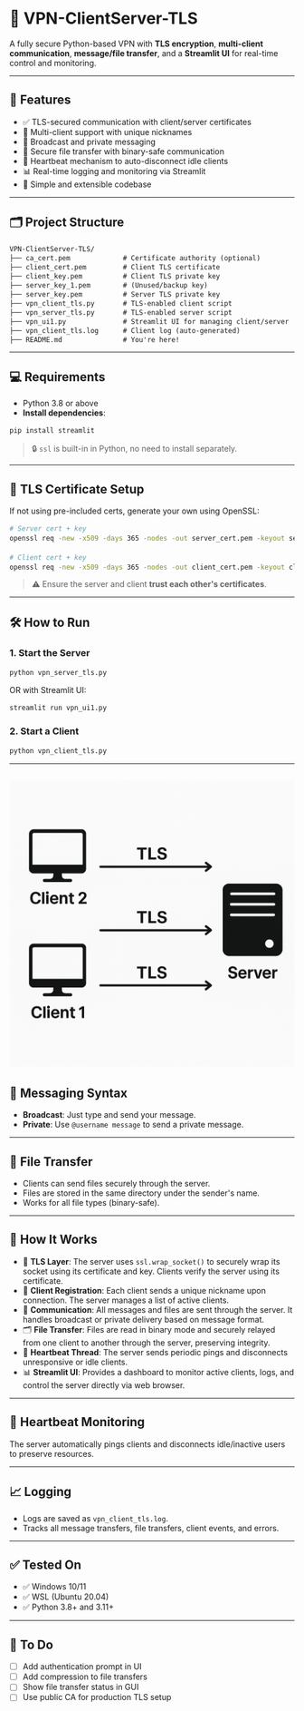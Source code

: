 
# 🔐 VPN-ClientServer-TLS

A fully secure Python-based VPN with **TLS encryption**, **multi-client communication**, **message/file transfer**, and a **Streamlit UI** for real-time control and monitoring.

---

## 🚀 Features

- ✅ TLS-secured communication with client/server certificates  
- 👥 Multi-client support with unique nicknames  
- 💬 Broadcast and private messaging  
- 📁 Secure file transfer with binary-safe communication  
- 🔁 Heartbeat mechanism to auto-disconnect idle clients  
- 📊 Real-time logging and monitoring via Streamlit  
- 🧠 Simple and extensible codebase  

---

## 🗂️ Project Structure

```plaintext
VPN-ClientServer-TLS/
├── ca_cert.pem             # Certificate authority (optional)
├── client_cert.pem         # Client TLS certificate
├── client_key.pem          # Client TLS private key
├── server_key_1.pem        # (Unused/backup key)
├── server_key.pem          # Server TLS private key
├── vpn_client_tls.py       # TLS-enabled client script
├── vpn_server_tls.py       # TLS-enabled server script
├── vpn_ui1.py              # Streamlit UI for managing client/server
├── vpn_client_tls.log      # Client log (auto-generated)
├── README.md               # You're here!
```

---

## 💻 Requirements

- Python 3.8 or above
- **Install dependencies**:

```bash
pip install streamlit
```

> 🔒 `ssl` is built-in in Python, no need to install separately.

---

## 📜 TLS Certificate Setup

If not using pre-included certs, generate your own using OpenSSL:

```bash
# Server cert + key
openssl req -new -x509 -days 365 -nodes -out server_cert.pem -keyout server_key.pem

# Client cert + key
openssl req -new -x509 -days 365 -nodes -out client_cert.pem -keyout client_key.pem
```

> ⚠️ Ensure the server and client **trust each other's certificates**.

---

## 🛠️ How to Run

### 1. Start the Server
```bash
python vpn_server_tls.py
```

OR with Streamlit UI:
```bash
streamlit run vpn_ui1.py
```

### 2. Start a Client
```bash
python vpn_client_tls.py
```

---
![Alt text](img1.png)
---

## 💬 Messaging Syntax

- **Broadcast**: Just type and send your message.  
- **Private**: Use `@username message` to send a private message.

---

## 📁 File Transfer

- Clients can send files securely through the server.
- Files are stored in the same directory under the sender's name.
- Works for all file types (binary-safe).

---

## 🔧 How It Works

- 🔐 **TLS Layer**: The server uses `ssl.wrap_socket()` to securely wrap its socket using its certificate and key. Clients verify the server using its certificate.
- 👥 **Client Registration**: Each client sends a unique nickname upon connection. The server manages a list of active clients.
- 💬 **Communication**: All messages and files are sent through the server. It handles broadcast or private delivery based on message format.
- 🗂 **File Transfer**: Files are read in binary mode and securely relayed from one client to another through the server, preserving integrity.
- 🧠 **Heartbeat Thread**: The server sends periodic pings and disconnects unresponsive or idle clients.
- 📊 **Streamlit UI**: Provides a dashboard to monitor active clients, logs, and control the server directly via web browser.

---

## 🔄 Heartbeat Monitoring

The server automatically pings clients and disconnects idle/inactive users to preserve resources.

---

## 📈 Logging

- Logs are saved as `vpn_client_tls.log`.
- Tracks all message transfers, file transfers, client events, and errors.

---

## ✅ Tested On

- ✅ Windows 10/11  
- ✅ WSL (Ubuntu 20.04)  
- ✅ Python 3.8+ and 3.11+

---

## 📌 To Do

- [ ] Add authentication prompt in UI  
- [ ] Add compression to file transfers  
- [ ] Show file transfer status in GUI  
- [ ] Use public CA for production TLS setup
